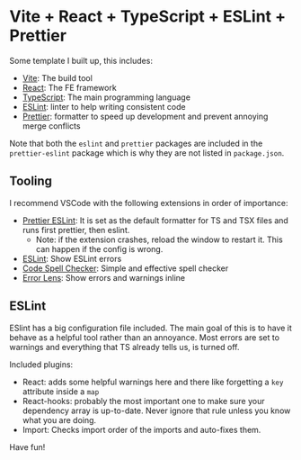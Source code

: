 # Vite + React + TypeScript + ESLint + Prettier

Some template I built up, this includes:

* [Vite](https://vitejs.dev/): The build tool
* [React](https://react.dev/): The FE framework
* [TypeScript](https://www.typescriptlang.org/): The main programming language
* [ESLint](https://eslint.org/): linter to help writing consistent code
* [Prettier](https://prettier.io/): formatter to speed up development and prevent annoying merge conflicts

Note that both the `eslint` and `prettier` packages are included in the `prettier-eslint` package which is why they are not listed in `package.json`.

## Tooling

I recommend VSCode with the following extensions in order of importance:

* [Prettier ESLint](https://marketplace.visualstudio.com/items?itemName=rvest.vs-code-prettier-eslint): It is set as the default formatter for TS and TSX files and runs first prettier, then eslint.
  * Note: if the extension crashes, reload the window to restart it. This can happen if the config is wrong.
* [ESLint](https://marketplace.visualstudio.com/items?itemName=dbaeumer.vscode-eslint): Show ESLint errors
* [Code Spell Checker](https://marketplace.visualstudio.com/items?itemName=streetsidesoftware.code-spell-checker): Simple and effective spell checker
* [Error Lens](https://marketplace.visualstudio.com/items?itemName=usernamehw.errorlens): Show errors and warnings inline

## ESLint

ESlint has a big configuration file included.
The main goal of this is to have it behave as a helpful tool rather than an annoyance.
Most errors are set to warnings and everything that TS already tells us, is turned off.

Included plugins:

* React: adds some helpful warnings here and there like forgetting a `key` attribute inside a `map`
* React-hooks: probably the most important one to make sure your dependency array is up-to-date. Never ignore that rule unless you know what you are doing.
* Import: Checks import order of the imports and auto-fixes them.

Have fun!
